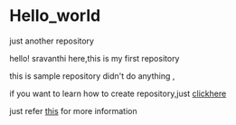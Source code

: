 # Hello_world
just another repository

hello!
sravanthi here,this is my first repository


this is sample repository didn't do anything ,

if you want to learn how to create repository,just [clickhere](https://guides.github.com)

just refer [this](https://developer.android.com) for more information
